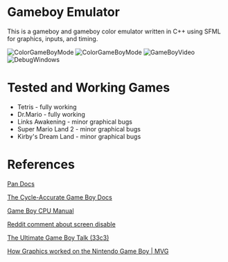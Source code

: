 # Gameboy Emulator
This is a gameboy and gameboy color emulator written in C++ using SFML for graphics, inputs, and timing.  

![ColorGameBoyMode](https://raw.githubusercontent.com/rC5HUaxv9j/GameboyEmulator/master/ScreenShots/EZ0CD5oIpv.png)
![ColorGameBoyMode](https://raw.githubusercontent.com/rC5HUaxv9j/GameboyEmulator/master/ScreenShots/HmqN77LLFV.png)
![GameBoyVideo](https://raw.githubusercontent.com/rC5HUaxv9j/GameboyEmulator/master/ScreenShots/jw2vyUk991.gif)
![DebugWindows](https://raw.githubusercontent.com/rC5HUaxv9j/GameboyEmulator/master/ScreenShots/M30EvgIInP.png)

# Tested and Working Games

* Tetris - fully working
* Dr.Mario - fully working
* Links Awakening - minor graphical bugs
* Super Mario Land 2 - minor graphical bugs
* Kirby's Dream Land - minor graphical bugs


# References
[Pan Docs](https://gbdev.io/pandocs/)

[The Cycle-Accurate Game Boy Docs](https://raw.githubusercontent.com/AntonioND/giibiiadvance/master/docs/TCAGBD.pdf)

[Game Boy CPU Manual](http://marc.rawer.de/Gameboy/Docs/GBCPUman.pdf)

[Reddit comment about screen disable](https://www.reddit.com/r/Gameboy/comments/a1c8h0/what_happens_when_a_gameboy_screen_is_disabled/eap4f8c/)

[The Ultimate Game Boy Talk (33c3)](https://www.youtube.com/watch?v=HyzD8pNlpwI)

[How Graphics worked on the Nintendo Game Boy | MVG](https://www.youtube.com/watch?v=zQE1K074v3s)
